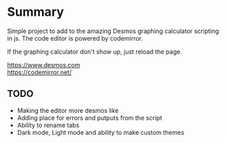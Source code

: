 
# Summary

Simple project to add to the amazing Desmos graphing calculator scripting in js.
The code editor is powered by codemirror.

If the graphing calculator don't show up, just reload the page.

<https://www.desmos.com>  
<https://codemirror.net/>

## TODO

- Making the editor more desmos like
- Adding place for errors and putputs from the script
- Ability to rename tabs
- Dark mode, Light mode and ability to make custom themes
